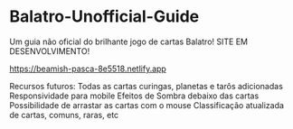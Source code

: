 # Balatro-Unofficial-Guide
Um guia não oficial do brilhante jogo de cartas Balatro!
SITE EM DESENVOLVIMENTO!

https://beamish-pasca-8e5518.netlify.app

Recursos futuros:
Todas as cartas curingas, planetas e tarôs adicionadas
Responsividade para mobile
Efeitos de Sombra debaixo das cartas
Possibilidade de arrastar as cartas com o mouse
Classificação atualizada de cartas, comuns, raras, etc
